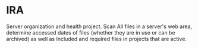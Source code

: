 # IRA
Server organization and health project. Scan All files in a server's web area, determine accessed dates of files (whether they are in use or can be archived) as well as Included and required files in projects that are active.
